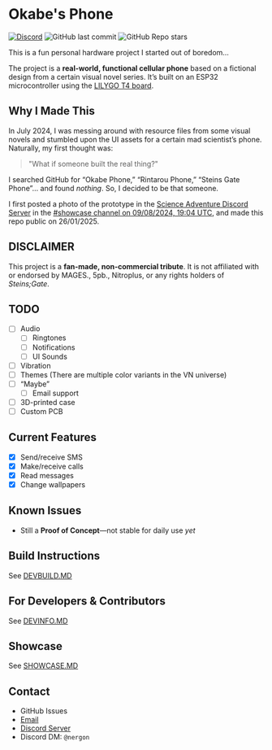# Okabe's Phone  
[![Discord](https://img.shields.io/discord/1333879897860603905?label=Discord%20Server)](https://discord.gg/TdPYUj9fAj) ![GitHub last commit](https://img.shields.io/github/last-commit/Nergon123/Okabe_Phone) ![GitHub Repo stars](https://img.shields.io/github/stars/Nergon123/Okabe_Phone)

This is a fun personal hardware project I started out of boredom...

The project is a **real-world, functional cellular phone** based on a fictional design from a certain visual novel series. It’s built on an ESP32 microcontroller using the [LILYGO T4 board](https://lilygo.cc/products/t4).



## Why I Made This

In July 2024, I was messing around with resource files from some visual novels and stumbled upon the UI assets for a certain mad scientist’s phone. Naturally, my first thought was:

> "What if someone built the real thing?"

I searched GitHub for “Okabe Phone,” “Rintarou Phone,” “Steins Gate Phone”… and found *nothing*. So, I decided to be that someone.

I first posted a photo of the prototype in the [Science Adventure Discord Server](https://discord.com/invite/YBmZzfA) in the [#showcase channel on 09/08/2024, 19:04 UTC](https://discord.com/channels/213420119034953729/453675152287203368/1271529614946074755), and made this repo public on 26/01/2025.



## DISCLAIMER

This project is a **fan-made, non-commercial tribute**. It is not affiliated with or endorsed by MAGES., 5pb., Nitroplus, or any rights holders of *Steins;Gate*.



## TODO
- [ ] Audio  
  - [ ] Ringtones  
  - [ ] Notifications  
  - [ ] UI Sounds  
- [ ] Vibration  
- [ ] Themes (There are multiple color variants in the VN universe)  
- [ ] “Maybe”  
  - [ ] Email support  
- [ ] 3D-printed case  
- [ ] Custom PCB  

## Current Features
- [x] Send/receive SMS  
- [x] Make/receive calls  
- [x] Read messages  
- [x] Change wallpapers  

## Known Issues
- Still a **Proof of Concept**—not stable for daily use *yet*


## Build Instructions  
See [DEVBUILD.MD](./DEVBUILD.MD)


## For Developers & Contributors  
See [DEVINFO.MD](./DEVINFO.MD)


## Showcase  
See [SHOWCASE.MD](./SHOWCASE.MD)


## Contact
- GitHub Issues  
- [Email](mailto:nergon123@proton.me?subject=[OkabePhone]%20I%20have%20a%20question)  
- [Discord Server](https://discord.gg/TdPYUj9fAj)  
- Discord DM: `@nergon`  
